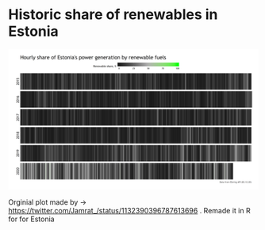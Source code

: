 # Historic share of renewables in Estonia



![renew_plot](https://github.com/snailwellington/renewables_EST/blob/master/output/renewable_balance.png)


Orginial plot made by -> https://twitter.com/Jamrat_/status/1132390396787613696 . Remade it in R for  for Estonia
